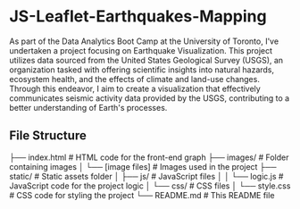 # JS-Leaflet-Earthquakes-Mapping

As part of the Data Analytics Boot Camp at the University of Toronto, I've undertaken a project focusing on Earthquake Visualization. This project utilizes data sourced from the United States Geological Survey (USGS), an organization tasked with offering scientific insights into natural hazards, ecosystem health, and the effects of climate and land-use changes. Through this endeavor, I aim to create a visualization that effectively communicates seismic activity data provided by the USGS, contributing to a better understanding of Earth's processes.

## File Structure

├── index.html # HTML code for the front-end graph
├── images/ # Folder containing images
│ └── [image files] # Images used in the project
├── static/ # Static assets folder
│ ├── js/ # JavaScript files
│ │ └── logic.js # JavaScript code for the project logic
│ └── css/ # CSS files
│ └── style.css # CSS code for styling the project
└── README.md # This README file

